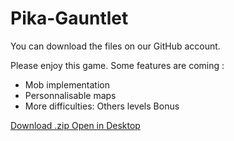 # Pika-Gauntlet

You can download the files on our GitHub account.

Please enjoy this game. Some features are coming :
- Mob implementation
- Personnalisable maps
- More difficulties:
     Others levels
     Bonus

<a href="https://github.com/DimitriSoucanye/IndieStudio/archive/master.zip">Download .zip </a>
<a href="x-github-client://openRepo/https://github.com/DimitriSoucanye/IndieStudio">Open in Desktop</a>
